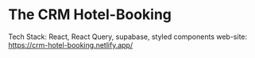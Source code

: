 # The CRM Hotel-Booking
Tech Stack: React, React Query, supabase, styled components 
web-site: https://crm-hotel-booking.netlify.app/

